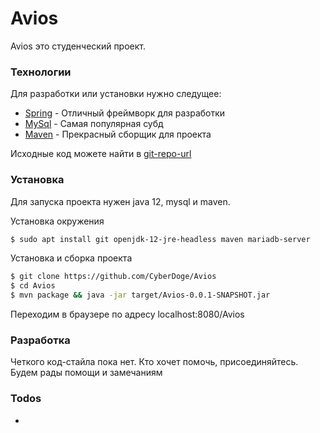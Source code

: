 # Avios

Avios это студенческий проект.

### Технологии

Для разработки или установки нужно следущее:

* [Spring] - Отличный фреймворк для разработки
* [MySql] - Самая популярная субд
* [Maven] - Прекрасный сборщик для проекта

Исходные код можете найти в [git-repo-url]

### Установка

Для запуска проекта нужен java 12, mysql и maven.

Установка окружения
```sh
$ sudo apt install git openjdk-12-jre-headless maven mariadb-server
```

Установка и сборка проекта
```sh
$ git clone https://github.com/CyberDoge/Avios
$ cd Avios
$ mvn package && java -jar target/Avios-0.0.1-SNAPSHOT.jar
```
Переходим в браузере по адресу localhost:8080/Avios

### Разработка

Четкого код-стайла пока нет. Кто хочет помочь, присоединяйтесь. Будем рады помощи и замечаниям

### Todos

 - 

[//]: # (These are reference links used in the body of this note and get stripped out when the markdown processor does its job. There is no need to format nicely because it shouldn't be seen. Thanks SO - http://stackoverflow.com/questions/4823468/store-comments-in-markdown-syntax)


   [git-repo-url]: <https://github.com/CyberDoge/Avios>
   [Spring]: <https://spring.io>
   [MySql]: <https://www.mysql.com/>
   [Maven]: <https://maven.apache.org/>

